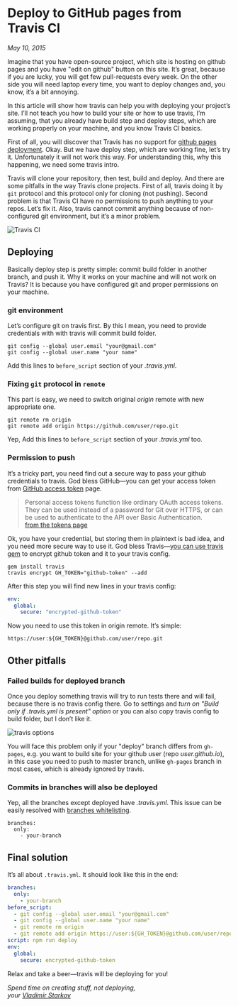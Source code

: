 # Deploy to GitHub pages from Travis CI

_May 10, 2015_

Imagine that you have open-source project, which site is hosting on github pages
and you have "edit on github" button on this site. It’s great, because if you
are lucky, you will get few pull-requests every week. On the other side you
will need laptop every time, you want to deploy changes and, you know,
it’s a bit annoying.

In this article will show how travis can help you with deploying your project’s
site. I’ll not teach you how to build your site or how to use travis,
I’m assuming, that you already have build step and deploy steps, which are
working properly on your machine, and you know Travis CI basics.

First of all, you will discover that Travis has no support for
[github pages deployment][deploy-list]. Okay. But we have deploy step,
which are working fine, let’s try it. Unfortunately it will not work this way.
For understanding this, why this happening, we need some travis intro.

Travis will clone your repository, then test, build and deploy. And there are
some pitfalls in the way Travis clone projects. First of all, travis doing
it by `git` protocol and this protocol only for cloning (not pushing).
Second problem is that Travis CI have no permissions to push anything to your
repos. Let’s fix it. Also, travis cannot commit anything because
of non-configured git environment, but it’s a minor problem.

![Travis CI](https://i.imgur.com/U1K3xkv.png)

[deploy-list]: http://docs.travis-ci.com/user/deployment/

## Deploying

Basically deploy step is pretty simple: commit build folder in another branch,
and push it. Why it works on your machine and will not work on Travis? It is
because you have configured git and proper permissions on your machine.

### git environment

Let’s configure git on travis first. By this I mean, you need to provide
credentials with with travis will commit build folder.

```
git config --global user.email "your@gmail.com"
git config --global user.name "your name"
```

Add this lines to `before_script` section of your _.travis.yml_.

### Fixing `git` protocol in `remote`

This part is easy, we need to switch original _origin_ remote with new
appropriate one.

```
git remote rm origin
git remote add origin https://github.com/user/repo.git
```

Yep, Add this lines to `before_script` section of your _.travis.yml_ too.

### Permission to push

It’s a tricky part, you need find out a secure way to pass your github
credentials to travis. God bless GitHub—you can get your access token
from [GitHub access token][tokens] page.

> Personal access tokens function like ordinary OAuth access tokens.
They can be used instead of a password for Git over HTTPS, or can be
used to authenticate to the API over Basic Authentication.  
[from the tokens page][tokens]

Ok, you have your credential, but storing them in plaintext is bad idea,
and you need more secure way to use it.
God bless Travis—[you can use travis gem][travis-encrypting] to encrypt
github token and it to your travis config.

```
gem install travis
travis encrypt GH_TOKEN="github-token" --add
```

After this step you will find new lines in your travis config:

```yml
env:
  global:
    secure: "encrypted-github-token"
```

Now you need to use this token in origin remote. It’s simple:

```
https://user:${GH_TOKEN}@github.com/user/repo.git
```
[tokens]: https://github.com/settings/tokens
[travis-encrypting]: http://docs.travis-ci.com/user/encryption-keys/

## Other pitfalls

### Failed builds for deployed branch

Once you deploy something travis will try to run tests there and will fail,
because there is no travis config there. Go to settings and _turn on
"Build only if .travis.yml is present" option_ or you can also copy travis
config to build folder, but I don’t like it.

![travis options](https://i.imgur.com/KCTdobz.png)

You will face this problem only if your "deploy" branch differs from `gh-pages`,
e.g. you want to build site for your github user (repo _user.github.io_),
in this case you need to push to master branch, unlike `gh-pages` branch in
most cases, which is already ignored by travis.

### Commits in branches will also be deployed

Yep, all the branches except deployed have _.travis.yml_. This issue can be
easily resolved with [branches whitelisting][branch-whitelisting].

```
branches:
  only:
    - your-branch
```

[branch-whitelisting]: http://docs.travis-ci.com/user/build-configuration/#White--or-blacklisting-branches

## Final solution

It’s all about `.travis.yml`. It should look like this in the end:

```yml
branches:
  only:
    - your-branch
before_script:
  - git config --global user.email "your@gmail.com"
  - git config --global user.name "your name"
  - git remote rm origin
  - git remote add origin https://user:${GH_TOKEN}@github.com/user/repo.git
script: npm run deploy
env:
  global:
    secure: encrypted-github-token
```

Relax and take a beer—travis will be deploying for you!

_Spend time on creating stuff, not deploying,  
your [Vladimir Starkov](https://iamstarkov.com)_
